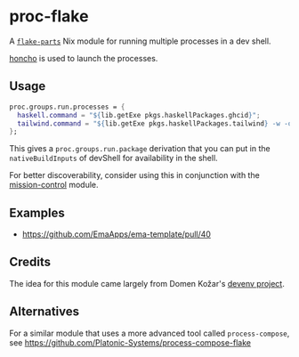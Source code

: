 # proc-flake

A [`flake-parts`](https://flake.parts/) Nix module for running multiple processes in a dev shell.

[honcho](https://github.com/nickstenning/honcho) is used to launch the processes.

## Usage

```nix
proc.groups.run.processes = {
  haskell.command = "${lib.getExe pkgs.haskellPackages.ghcid}";
  tailwind.command = "${lib.getExe pkgs.haskellPackages.tailwind} -w -o ./static/tailwind.css './src/**/*.hs'";
};

```

This gives a `proc.groups.run.package` derivation that you can put in the `nativeBuildInputs` of devShell for availability in the shell.

For better discoverability, consider using this in conjunction with the [mission-control](https://github.com/Platonic-Systems/mission-control) module.

## Examples

- https://github.com/EmaApps/ema-template/pull/40

## Credits

The idea for this module came largely from Domen Kožar's [devenv project](https://devenv.sh/processes/). 

## Alternatives

For a similar module that uses a more advanced tool called `process-compose`, see https://github.com/Platonic-Systems/process-compose-flake
